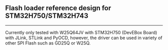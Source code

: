 ## Flash loader reference design for STM32H750/STM32H743
<hr />
Currently only tested with W25Q64JV with STM32H750 (DevEBox Board) with JLink, STLink and PyOCD, however, the driver can be used in variety of other SPI Flash such as GD25Q or W25Q.